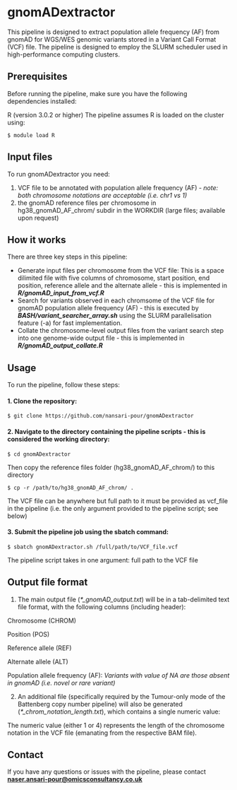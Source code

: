 # gnomADextractor

This pipeline is designed to extract population allele frequency (AF) from gnomAD for WGS/WES genomic variants stored in a Variant Call Format (VCF) file. The pipeline is designed to employ the SLURM scheduler used in high-performance computing clusters.

## Prerequisites
Before running the pipeline, make sure you have the following dependencies installed:

R (version 3.0.2 or higher)
The pipeline assumes R is loaded on the cluster using:
```
$ module load R
```

## Input files
To run gnomADextractor you need:
1) VCF file to be annotated with population allele frequency (AF) - *note: both chromosome notations are acceptable (i.e. chr1 vs 1)*
2) the gnomAD reference files per chromosome in hg38_gnomAD_AF_chrom/ subdir in the WORKDIR (large files; available upon request)

## How it works
There are three key steps in this pipeline:
* Generate input files per chromosome from the VCF file: This is a space dilimited file with five columns of chromosome, start position, end position, reference allele and the alternate allele - this is implemented in ***R/gnomAD_input_from_vcf.R***
* Search for variants observed in each chromsome of the VCF file for gnomAD population allele frequency (AF) - this is executed by ***BASH/variant_searcher_array.sh*** using the SLURM parallelisation feature (-a) for fast implementation.
* Collate the chromosome-level output files from the variant search step into one genome-wide output file - this is implemented in ***R/gnomAD_output_collate.R***

## Usage
To run the pipeline, follow these steps:

#### 1. Clone the repository:

```
$ git clone https://github.com/nansari-pour/gnomADextractor
```

#### 2. Navigate to the directory containing the pipeline scripts - this is considered the working directory:

```
$ cd gnomADextractor
```
Then copy the reference files folder (hg38_gnomAD_AF_chrom/) to this directory
```
$ cp -r /path/to/hg38_gnomAD_AF_chrom/ .
```
The VCF file can be anywhere but full path to it must be provided as vcf_file in the pipeline (i.e. the only argument provided to the pipeline script; see below)

#### 3. Submit the pipeline job using the sbatch command:

```
$ sbatch gnomADextractor.sh /full/path/to/VCF_file.vcf
```
The pipeline script takes in one argument: full path to the VCF file

## Output file format

1) The main output file (*\*_gnomAD_output.txt*) will be in a tab-delimited text file format, with the following columns (including header):

Chromosome (CHROM)

Position (POS)

Reference allele (REF)

Alternate allele (ALT)

Population allele frequency (AF): *Variants with value of NA are those absent in gnomAD (i.e. novel or rare variant)*

2) An additional file (specifically required by the Tumour-only mode of the Battenberg copy number pipeline) will also be generated (*\*_chrom_notation_length.txt*), which contains a single numeric value:

The numeric value (either 1 or 4) represents the length of the chromosome notation in the VCF file (emanating from the respective BAM file).

## Contact

If you have any questions or issues with the pipeline, please contact **naser.ansari-pour@omicsconsultancy.co.uk**


